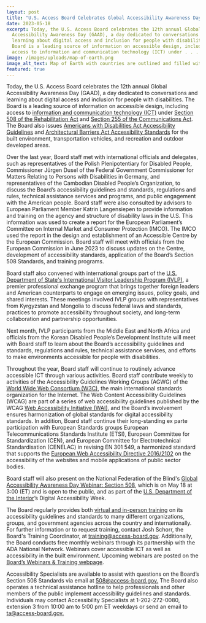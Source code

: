 ```yaml
---
layout: post
title: "U.S. Access Board Celebrates Global Accessibility Awareness Day "
date: 2023-05-18
excerpt: Today, the U.S. Access Board celebrates the 12th annual Global
  Accessibility Awareness Day (GAAD), a day dedicated to conversations and
  learning about digital access and inclusion for people with disabilities. The
  Board is a leading source of information on accessible design, including
  access to information and communication technology (ICT) under . . .
image: /images/uploads/map-of-earth.png
image_alt_text: Map of Earth with countries are outlined and filled with nodes and connectors
featured: true
---
```

Today, the U.S. Access Board celebrates the 12th annual Global Accessibility Awareness Day (GAAD), a day dedicated to conversations and learning about digital access and inclusion for people with disabilities. The Board is a leading source of information on accessible design, including access to [information and communication technology (ICT)](https://www.access-board.gov/ict/) under [Section 508 of the Rehabilitation Act](https://www.access-board.gov/law/ra.html#section-508-federal-electronic-and-information-technology) and [Section 255 of the Communications Act](https://www.access-board.gov/law/ta.html). The Board also issues [Americans with Disabilities Act Accessibility Guidelines](https://www.access-board.gov/ada/) and [Architectural Barriers Act Accessibility Standards](https://www.access-board.gov/aba/) for the built environment, transportation vehicles, and recreation and outdoor developed areas. 

Over the last year, Board staff met with international officials and delegates, such as representatives of the Polish Plenipotentiary for Disabled People, Commissioner Jürgen Dusel of the Federal Government Commissioner for Matters Relating to Persons with Disabilities in Germany, and representatives of the Cambodian Disabled People’s Organization, to discuss the Board’s accessibility guidelines and standards, regulations and rules, technical assistance services and programs, and public engagement with the American people. Board staff were also consulted by advisors to European Parliament Member Katrin Langensiepen to provide information and training on the agency and structure of disability laws in the U.S. This information was used to create a report for the European Parliament’s Committee on Internal Market and Consumer Protection (IMCO). The IMCO used the report in the design and establishment of an Accessible Centre by the European Commission. Board staff will meet with officials from the European Commission in June 2023 to discuss updates on the Centre, development of accessibility standards, application of the Board’s Section 508 Standards, and training programs. 

Board staff also convened with international groups part of the [U.S. Department of State's International Visitor Leadership Program (IVLP)](https://eca.state.gov/ivlp), a premier professional exchange program that brings together foreign leaders and American counterparts to engage on emerging issues, policy goals, and shared interests. These meetings involved IVLP groups with representatives from Kyrgyzstan and Mongolia to discuss federal laws and standards, practices to promote accessibility throughout society, and long-term collaboration and partnership opportunities.  

Next month, IVLP participants from the Middle East and North Africa and officials from the Korean Disabled People’s Development Institute will meet with Board staff to learn about the Board’s accessibility guidelines and standards, regulations and rules, technical assistance services, and efforts to make environments accessible for people with disabilities. 

Throughout the year, Board staff will continue to routinely advance accessible ICT through various activities. Board staff contribute weekly to activities of the Accessibility Guidelines Working Groups (AGWG) of the [World Wide Web Consortium (W3C)](https://www.w3.org/), the main international standards organization for the Internet. The Web Content Accessibility Guidelines (WCAG) are part of a series of web accessibility guidelines published by the WCAG [Web Accessibility Initiative (WAI)](https://www.w3.org/WAI/), and the Board’s involvement ensures harmonization of global standards for digital accessibility standards. In addition, Board staff continue their long-standing ex parte participation with European Standards groups European Telecommunications Standards Institute (ETSI), European Committee for Standardization (CEN), and European Committee for Electrotechnical Standardisation (CENELAC) in revising EN 301 549, a harmonized standard that supports the [European Web Accessibility Directive 2016/2102](https://digital-strategy.ec.europa.eu/en/policies/web-accessibility) on the accessibility of the websites and mobile applications of public sector bodies. 

Board staff will also present on the National Federation of the Blind's [Global Accessibility Awareness Day Webinar: Section 508](https://nfb.org/form/gaad-section-508-webinar), which is on May 18 at 3:00 (ET) and is open to the public, and as part of the [U.S. Department of the Interior](https://www.doi.gov/)’s Digital Accessibility Week. 

The Board regularly provides both [virtual and in-person training](https://www.access-board.gov/webinars/training.html) on its accessibility guidelines and standards to many different organizations, groups, and government agencies across the country and internationally. For further information or to request training, contact Josh Schorr, the Board's Training Coordinator, at [training@access-board.gov](mailto:training@access-board.gov). Additionally, the Board conducts free monthly webinars through its partnership with the ADA National Network. Webinars cover accessible ICT as well as accessibility in the built environment. Upcoming webinars are posted on the [Board’s Webinars & Training webpage](https://www.access-board.gov/webinars/). 

Accessibility Specialists are available to assist with questions on the Board’s Section 508 Standards via email at [508@access-board.gov.](mailto:508@access-board.gov) The Board also operates a technical assistance hotline to help professionals and other members of the public implement accessibility guidelines and standards. Individuals may contact Accessibility Specialists at 1-202-272-0080, extension 3 from 10:00 am to 5:00 pm ET weekdays or send an email to [ta@access-board.gov.](mailto:ta@access-board.gov)
